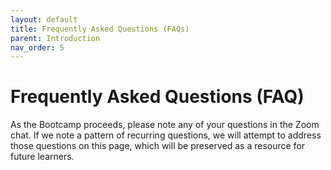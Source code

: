 ```yaml
---
layout: default
title: Frequently Asked Questions (FAQs)
parent: Introduction
nav_order: 5
---
```

# Frequently Asked Questions (FAQ)

As the Bootcamp proceeds, please note any of your questions in the Zoom chat. If we note a pattern of recurring questions, we will attempt to address those questions on this page, which will be preserved as a resource for future learners.
